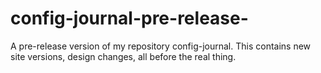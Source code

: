 # config-journal-pre-release-
A pre-release version of my repository config-journal. This contains new site versions, design changes, all before the real thing.
